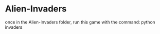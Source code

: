 # Alien-Invaders
once in the Alien-Invaders folder, run this game with the command:
  python invaders
  

